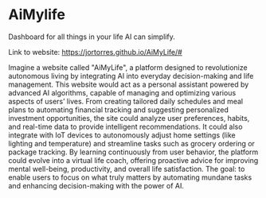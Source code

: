 




# AiMylife
Dashboard for all things in your life AI can simplify.

Link to website: https://jortorres.github.io/AiMyLife/#

Imagine a website called "AiMyLife", a platform designed to revolutionize autonomous living by integrating AI into everyday decision-making and life management. This website would act as a personal assistant powered by advanced AI algorithms, capable of managing and optimizing various aspects of users’ lives. From creating tailored daily schedules and meal plans to automating financial tracking and suggesting personalized investment opportunities, the site could analyze user preferences, habits, and real-time data to provide intelligent recommendations. It could also integrate with IoT devices to autonomously adjust home settings (like lighting and temperature) and streamline tasks such as grocery ordering or package tracking. By learning continuously from user behavior, the platform could evolve into a virtual life coach, offering proactive advice for improving mental well-being, productivity, and overall life satisfaction. The goal: to enable users to focus on what truly matters by automating mundane tasks and enhancing decision-making with the power of AI.
